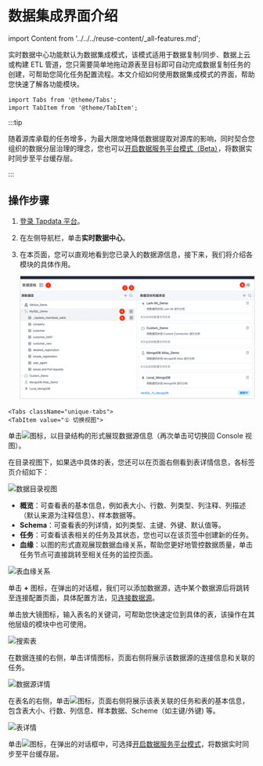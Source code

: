 # 数据集成界面介绍
import Content from '../../../reuse-content/_all-features.md';

<Content />

实时数据中心功能默认为数据集成模式，该模式适用于数据复制/同步、数据上云或构建 ETL 管道，您只需要简单地拖动源表至目标即可自动完成数据复制任务的创建，可帮助您简化任务配置流程。本文介绍如何使用数据集成模式的界面，帮助您快速了解各功能模块。

```mdx-code-block
import Tabs from '@theme/Tabs';
import TabItem from '@theme/TabItem';
```

:::tip

随着源库承载的任务增多，为最大限度地降低数据提取对源库的影响，同时契合您组织的数据分层治理的理念，您也可以[开启数据服务平台模式（Beta）](../daas-mode/enable-daas-mode.md)，将数据实时同步至平台缓存层。

:::

## 操作步骤

1. [登录 Tapdata 平台](../../log-in.md)。

2. 在左侧导航栏，单击**实时数据中心**。

3. 在本页面，您可以直观地看到您已录入的数据源信息，接下来，我们将介绍各模块的具体作用。

   ![数据集成模式界面](../../../images/etl_dashboard.png)

```mdx-code-block
<Tabs className="unique-tabs">
<TabItem value="① 切换视图">
```
单击![](/img/switch_icon.png)图标，以目录结构的形式展现数据源信息（再次单击可切换回 Console 视图）。

在目录视图下，如果选中具体的表，您还可以在页面右侧看到表详情信息，各标签页介绍如下：

![数据目录视图](/img/data_category_view.png)



* **概览**：可查看表的基本信息，例如表大小、行数、列类型、列注释、列描述（默认来源为注释信息）、样本数据等。
* **Schema**：可查看表的列详情，如列类型、主键、外键、默认值等。
* **任务**：可查看该表相关的任务及其状态，您也可以在该页签中创建新的任务。
* **血缘**：以图的形式直观展现数据血缘关系，帮助您更好地管控数据质量，单击任务节点可直接跳转至相关任务的监控页面。

![表血缘关系](/img/data_lineage.png)

</TabItem>

<TabItem value="② 添加数据源">

单击 **+** 图标，在弹出的对话框，我们可以添加数据源，选中某个数据源后将跳转至连接配置页面，具体配置方法，见[连接数据源](../../../prerequisites/README.md)。

</TabItem>

<TabItem value="③ 搜索表">
单击放大镜图标，输入表名的关键词，可帮助您快速定位到具体的表，该操作在其他层级的模块中也可使用。

![搜索表](/img/search_table.png)

</TabItem>

<TabItem value="④ 数据源详情">
在数据连接的右侧，单击详情图标，页面右侧将展示该数据源的连接信息和关联的任务。

![数据源详情](/img/data_source_detail.png)
</TabItem>

<TabItem value="⑤ 表详情">

在表名的右侧，单击![](/img/detail_icon.png)图标，页面右侧将展示该表关联的任务和表的基本信息，包含表大小、行数、列信息、样本数据、Scheme（如主键/外键) 等。

![表详情](/img/table_detail.png)

</TabItem>

<TabItem value="⑥ 切换模式">

单击![](/img/setting_icon.png)图标，在弹出的对话框中，可选择[开启数据服务平台模式](../daas-mode/enable-daas-mode.md)，将数据实时同步至平台缓存层。

</TabItem>
</Tabs>
